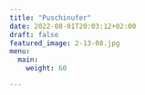 ```yaml
---
title: "Puschinufer"
date: 2022-08-01T20:03:12+02:00
draft: false
featured_image: 2-13-08.jpg
menu:
  main:
    weight: 60  

---
```

